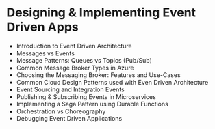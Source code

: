 # Designing & Implementing Event Driven Apps

- Introduction to Event Driven Architecture
- Messages vs Events
- Message Patterns: Queues vs Topics (Pub/Sub)
- Common Message Broker Types in Azure
- Choosing the Messaging Broker: Features and Use-Cases
- Common Cloud Design Patterns used with Even Driven Architecture
- Event Sourcing and Integration Events
- Publishing & Subscribing Events in Microservices
- Implementing a Saga Pattern using Durable Functions
- Orchestration vs Choreography
- Debugging Event Driven Applications
